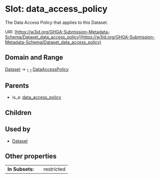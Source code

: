 
# Slot: data_access_policy


The Data Access Policy that applies to this Dataset.

URI: [https://w3id.org/GHGA-Submission-Metadata-Schema/Dataset_data_access_policy](https://w3id.org/GHGA-Submission-Metadata-Schema/Dataset_data_access_policy)


## Domain and Range

[Dataset](Dataset.md) &#8594;  <sub>1..1</sub> [DataAccessPolicy](DataAccessPolicy.md)

## Parents

 *  is_a: [data_access_policy](data_access_policy.md)

## Children


## Used by

 * [Dataset](Dataset.md)

## Other properties

|  |  |  |
| --- | --- | --- |
| **In Subsets:** | | restricted |

